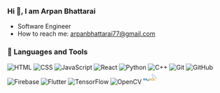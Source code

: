 ### Hi 👋, I am Arpan Bhattarai

<!--
**arpan2028/arpan2028** is a ✨ _special_ ✨ repository because its `README.md` (this file) appears on your GitHub profile.

Here are some ideas to get you started:

- 🔭 I’m currently working on Machine Learning, Web development and Blockchain
- 🌱 I’m currently learning REACTJS
- 👯 I’m looking to collaborate on Blockchain related projects, ML projects, Research paper writting
- 🤔 I’m looking for help with ...
- 💬 Ask me about ...
- 📫 How to reach me: arpanbhattarai77@gmail.com
- 😄 Pronouns: ...
- ⚡ Fun fact: ...
- 🌱 
- 👯 I’m looking to collaborate on ML projects, Research paper writing
-->
-  Software Engineer
- How to reach me: arpanbhattarai77@gmail.com

### 🧰 Languages and Tools

                  
<img alt="HTML" width="30px" src="https://cdn.jsdelivr.net/gh/devicons/devicon/icons/html5/html5-plain.svg" />
<img alt="CSS" width="30px" src="https://cdn.jsdelivr.net/gh/devicons/devicon/icons/css3/css3-plain.svg" />
<img alt="JavaScript" width="30px" src="https://cdn.jsdelivr.net/gh/devicons/devicon/icons/javascript/javascript-plain.svg" />
<img alt="React" width="30px" src="https://cdn.jsdelivr.net/gh/devicons/devicon/icons/react/react-original.svg" />
<img alt="Python" width="30px" src="https://cdn.jsdelivr.net/gh/devicons/devicon/icons/python/python-plain.svg" />
<img alt="C++" width="30px" src="https://cdn.jsdelivr.net/gh/devicons/devicon/icons/cplusplus/cplusplus-line.svg" />
<img alt="Git" width="30px" src="https://cdn.jsdelivr.net/gh/devicons/devicon/icons/git/git-original.svg" />
<img alt="GitHub" width="30px" src="https://cdn.jsdelivr.net/gh/devicons/devicon/icons/github/github-original.svg" />
<img alt="Firebase" width="30px" src="https://cdn.jsdelivr.net/gh/devicons/devicon/icons/firebase/firebase-plain.svg" />
<img alt="Flutter" width="30px" src="https://cdn.jsdelivr.net/gh/devicons/devicon/icons/flutter/flutter-plain.svg" />
<img alt="TensorFlow" width="30px" src="https://cdn.jsdelivr.net/gh/devicons/devicon/icons/tensorflow/tensorflow-original.svg" />
<img alt="OpenCV" width="30px" src="https://cdn.jsdelivr.net/gh/devicons/devicon/icons/opencv/opencv-original.svg" />
<img alt="MySQL" width="30px" src="https://raw.githubusercontent.com/devicons/devicon/master/icons/mysql/mysql-original-wordmark.svg" />
<br />
